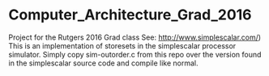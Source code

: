 # Computer_Architecture_Grad_2016
Project for the Rutgers 2016 Grad class
See: http://www.simplescalar.com/)
This is an implementation of storesets in the simplescalar processor simulator. 
Simply copy sim-outorder.c from this repo over the version found in the simplescalar source code and compile like normal. 
